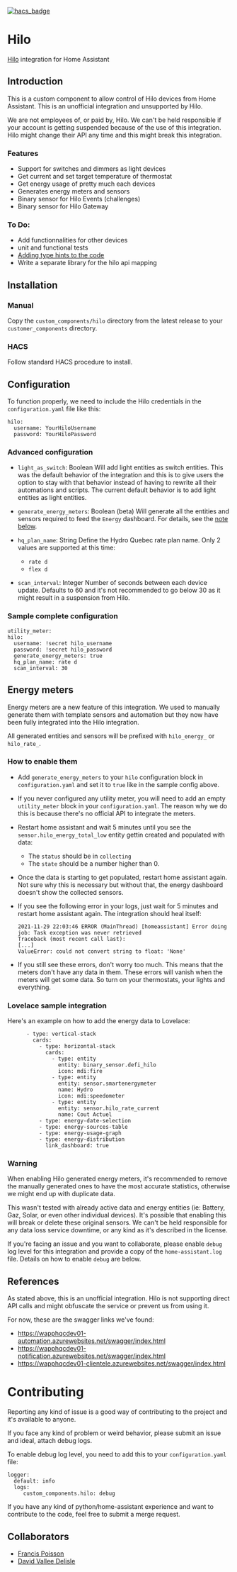 [![hacs_badge](https://img.shields.io/badge/HACS-Custom-orange.svg?style=for-the-badge)](https://github.com/custom-components/hacs)

# Hilo
[Hilo](https://www.hydroquebec.com/hilo/en/) integration for Home Assistant

## Introduction

This is a custom component to allow control of Hilo devices from Home Assistant. This is an unofficial integration and unsupported
by Hilo.

We are not employees of, or paid by, Hilo. We can't be held responsible if your account is getting suspended because of the use of
this integration. Hilo might change their API any time and this might break this integration.

### Features
- Support for switches and dimmers as light devices
- Get current and set target temperature of thermostat
- Get energy usage of pretty much each devices
- Generates energy meters and sensors
- Binary sensor for Hilo Events (challenges)
- Binary sensor for Hilo Gateway

### To Do:
- Add functionnalities for other devices
- unit and functional tests
- [Adding type hints to the code](https://developers.home-assistant.io/docs/development_typing/)
- Write a separate library for the hilo api mapping

## Installation

### Manual

Copy the `custom_components/hilo` directory from the latest release to your `customer_components` directory.

### HACS

Follow standard HACS procedure to install.

## Configuration

To function properly, we need to include the Hilo credentials in the `configuration.yaml` file like this:
```
hilo:
  username: YourHiloUsername
  password: YourHiloPassword
```

### Advanced configuration
- `light_as_switch`: Boolean
  Will add light entities as switch entities. This was the default behavior of the integration and this is to
  give users the option to stay with that behavior instead of having to rewrite all their automations and scripts.
  The current default behavior is to add light entities as light entities.

- `generate_energy_meters`: Boolean (beta)
  Will generate all the entities and sensors required to feed the `Energy` dashboard.
  For details, see the [note below](#energy-meters).

- `hq_plan_name`: String
  Define the Hydro Quebec rate plan name.
  Only 2 values are supported at this time:
  - `rate d`
  - `flex d`

- `scan_interval`: Integer
  Number of seconds between each device update. Defaults to 60 and it's not recommended to go below 30 as it might
  result in a suspension from Hilo.

### Sample complete configuration

```
utility_meter:
hilo:
  username: !secret hilo_username
  password: !secret hilo_password
  generate_energy_meters: true
  hq_plan_name: rate d
  scan_interval: 30
```

## Energy meters
Energy meters are a new feature of this integration. We used to manually generate them with template sensors and automation
but they now have been fully integrated into the Hilo integration.

All generated entities and sensors will be prefixed with `hilo_energy_` or `hilo_rate_`.

### How to enable them

* Add `generate_energy_meters` to your `hilo` configuration block in `configuration.yaml` and set it to `true` like in the
  sample config above.

* If you never configured any utility meter, you will need to add an empty `utility_meter` block in your `configuration.yaml`.
  The reason why we do this is because there's no official API to integrate the meters.

* Restart home assistant and wait 5 minutes until you see the `sensor.hilo_energy_total_low` entity gettin created and populated
  with data:
  * The `status` should be in `collecting`
  * The `state` should be a number higher than 0.

* Once the data is starting to get populated, restart home assistant again. Not sure why this is necessary but without that, the
  energy dashboard doesn't show the collected sensors.

* If you see the following error in your logs, just wait for 5 minutes and restart home assistant again. The integration should
  heal itself:

    ```
    2021-11-29 22:03:46 ERROR (MainThread) [homeassistant] Error doing job: Task exception was never retrieved
    Traceback (most recent call last):
    [...]
    ValueError: could not convert string to float: 'None'
    ```

* If you still see these errors, don't worry too much. This means that the meters don't have any data in them. These errors will
  vanish when the meters will get some data. So turn on your thermostats, your lights and everything.

### Lovelace sample integration

Here's an example on how to add the energy data to Lovelace:
```
      - type: vertical-stack
        cards:
          - type: horizontal-stack
            cards:
              - type: entity
                entity: binary_sensor.defi_hilo
                icon: mdi:fire
              - type: entity
                entity: sensor.smartenergymeter
                name: Hydro
                icon: mdi:speedometer
              - type: entity
                entity: sensor.hilo_rate_current
                name: Cout Actuel
          - type: energy-date-selection
          - type: energy-sources-table
          - type: energy-usage-graph
          - type: energy-distribution
            link_dashboard: true
```


### Warning

When enabling Hilo generated energy meters, it's recommended to remove the manually generated ones to have the most accurate
statistics, otherwise we might end up with duplicate data.

This wasn't tested with already active data and energy entities (ie: Battery, Gaz, Solar, or even other individual devices).
It's possible that enabling this will break or delete these original sensors. We can't be held responsible for any data loss
service downtime, or any kind as it's described in the license.

If you're facing an issue and you want to collaborate, please enable `debug` log level for this integration and provide a copy
of the `home-assistant.log` file. Details on how to enable `debug` are below.

## References

As stated above, this is an unofficial integration. Hilo is not supporting direct API calls and might obfuscate the service or
prevent us from using it.

For now, these are the swagger links we've found:
* https://wapphqcdev01-automation.azurewebsites.net/swagger/index.html
* https://wapphqcdev01-notification.azurewebsites.net/swagger/index.html
* https://wapphqcdev01-clientele.azurewebsites.net/swagger/index.html


# Contributing

Reporting any kind of issue is a good way of contributing to the project and it's available to anyone.

If you face any kind of problem or weird behavior, please submit an issue and ideal, attach debug logs.

To enable debug log level, you need to add this to your `configuration.yaml` file:
```
logger:
  default: info
  logs:
     custom_components.hilo: debug
```

If you have any kind of python/home-assistant experience and want to contribute to the code, feel free to submit a merge request.

## Collaborators

* [Francis Poisson](https://github.com/francispoisson/)
* [David Vallee Delisle](https://github.com/valleedelisle/)
